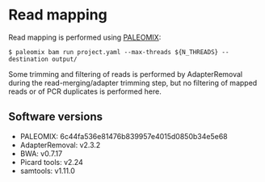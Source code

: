 # Read mapping

Read mapping is performed using [PALEOMIX](https://github.com/mikkelschubert/paleomix):

    $ paleomix bam run project.yaml --max-threads ${N_THREADS} --destination output/

Some trimming and filtering of reads is performed by AdapterRemoval during the read-merging/adapter trimming step, but no filtering of mapped reads or of PCR duplicates is performed here.

## Software versions

* PALEOMIX: 6c44fa536e81476b839957e4015d0850b34e5e68
* AdapterRemoval: v2.3.2
* BWA: v0.7.17
* Picard tools: v2.24
* samtools: v1.11.0

